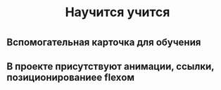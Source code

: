 <h1 align="center">Научится учится<h1>
<h2>Вспомогательная карточка для обучения<h2>
<h2>В проекте присутствуют анимации, ссылки, позиционированиее flexом<h2>
